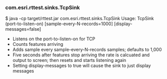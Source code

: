 ### com.esri.rttest.sinks.TcpSink

$ java -cp target/rttest.jar com.esri.rttest.sinks.TcpSink
Usage: TcpSink (port-to-listen-on) [sample-every-N-records=1000] [display-messages=false]

- Listens on the port-to-listen-on for TCP 
- Counts features arriving 
- Adds sample every sample-every-N-records samples; defaults to 1,000
- Five seconds after features stop arriving the rate is calcuated and output to screen; then resets and starts listening again
- Setting display-messages to true will cause the sink to just display messages
